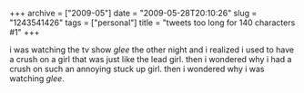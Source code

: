 +++
archive = ["2009-05"]
date = "2009-05-28T20:10:26"
slug = "1243541426"
tags = ["personal"]
title = "tweets too long for 140 characters #1"
+++

i was watching the tv show _glee_ the other night and i realized i used to
have a crush on a girl that was just like the lead girl. then i wondered
why i had a crush on such an annoying stuck up girl. then i wondered why
i was watching _glee_.

